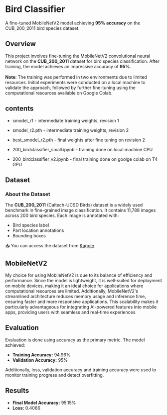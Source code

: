 # Bird Classifier
A fine-tuned MobileNetV2 model achieving **95% accuracy** on the CUB_200_2011 bird species dataset.

## Overview
This project involves fine-tuning the MobileNetV2 convolutional neural network on the **CUB_200_2011** dataset for bird species classification. After training, the model achieves an impressive accuracy of **95%**.<br><br>
**Note**: The training was performed in two environments due to limited resources. Initial experiments were conducted on a local machine to validate the approach, followed by further fine-tuning using the computational resources available on Google Colab.

## contents 
- smodel_r1 - intermediate training weights, revision 1 <br>
- smodel_r2.pth - intermediate training weights, revision 2 <br>
- best_smodel_r2.pth - final weights after fine tuning on revision 2<br>

- 200_birdclassifier_small.ipynb - training done on local machine CPU <br>
- 200_birdclassifier_v2.ipynb - final training done on goolge colab on T4 GPU <br>


## Dataset
### About the Dataset
The **CUB_200_2011** (Caltech-UCSD Birds) dataset is a widely used benchmark in fine-grained image classification. It contains 11,788 images across 200 bird species. Each image is annotated with:
- Bird species label
- Part location annotations
- Bounding boxes

📥 You can access the dataset from [Kaggle](https://www.kaggle.com/datasets/veeralakrishna/200-bird-species-with-11788-images).

## MobileNetV2 
My choice for using MobileNetV2 is due to its balance of efficiency and performance. Since the model is lightweight, it is well-suited for deployment on mobile devices, making it an ideal choice for applications where computational resources are limited. Additionally, MobileNetV2's streamlined architecture reduces memory usage and inference time, ensuring faster and more responsive applications. This scalability makes it particularly advantageous for integrating AI-powered features into mobile apps, providing users with seamless and real-time experiences.<br>

## Evaluation
Evaluation is done using accuracy as the primary metric. The model achieved:
- **Training Accuracy:** 94.96%
- **Validation Accuracy:** 95%

Additionally, loss, validation accuracy and training accuracy were used to monitor training progress and detect overfitting.

## Results
- **Final Model Accuracy:** 95.15%
- **Loss:** 0.4066

  

